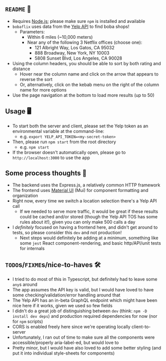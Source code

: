## `README` 📖
- Requires [Node.js](https://nodejs.org/en); please make sure `npm` is installed and available
- `bobaflix` uses data from the [Yelp API](https://docs.developer.yelp.com/reference/v3_business_search) to find boba shops!
  - Parameters:
    - Within 6 miles (~10,000 meters)
    - Near any of the following 3 Netflix offices (choose one):
        - 121 Albright Way, Los Gatos, CA 95032
        - 888 Broadway, New York, NY 10003
        - 5808 Sunset Blvd, Los Angeles, CA 90028
- Using the column headers, you should be able to sort by both rating and distance
  - Hover near the column name and click on the arrow that appears to reverse the sort
  - Or, alternatively, click on the kebab menu on the right of the column name for more  options
- Use the page navigation at the bottom to load more results (up to 50)

## Usage 🖥️
- To start both the server and client, please set the Yelp token as an environmental variable at the command-line:
  - e.g. `export YELP_API_TOKEN=<my-secret-token>`
- Then, please run `npm start` from the root directory
  - e.g. `npm start`
- If the browser doesn't automatically open, please go to `http://localhost:3000` to use the app

## Some process thoughts 🧠
- The backend uses the Express.js, a relatively common HTTP framework
- The frontend uses [Material UI](https://mui.com/) (Mui) for component formatting and organization
- Right now, every time we switch a location selection there's a Yelp API call
  - If we needed to serve more traffic, it would be great if these results could be cached and/or stored (though the Yelp API TOS has some rules about it!), given you can only make 500 calls a day 
- I _definitely_ focused on having a frontend here, and didn't get around to tests, so please consider this `dev` and not production!
  - Next steps would definitely be adding at a minimum, something like some `jest` React component-rendering, and basic http/API/unit tests for internals
  
## `TODO`s/`FIXME`s/nice-to-haves 🛠️
- I tried to do most of this in Typescript, but definitely had to leave some `any`s around
- The app assumes the API key is valid, but I would have loved to have some checking/validation/error handling around that
- The Yelp API has an in-beta GraphQL endpoint which might have been nice here if it works, given we used so few fields
- I didn't do a great job of distinguishing between `dev` (think: `npm -D install dev deps`) and production required dependencies for now (nor for `npm` scripts)
- CORS is enabled freely here since we're operating locally client-to-server
- Unfortunately, I ran out of time to make sure all the components were accessible/properly aria-label-ed, but would love to
- Pretty minor, but I would have also loved to add some better styling (and put it into individual style-sheets for components)